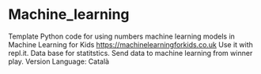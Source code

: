 # Machine_learning
Template Python code for using numbers machine learning models in Machine Learning for Kids https://machinelearningforkids.co.uk
Use it with repl.it. Data base for statitstics.
Send data to machine learning from winner play.
Version Language: Català
